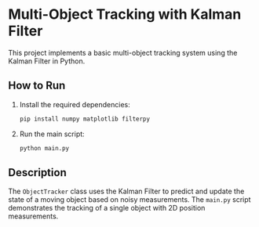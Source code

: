 # Multi-Object Tracking with Kalman Filter

This project implements a basic multi-object tracking system using the Kalman Filter in Python.

## How to Run

1. Install the required dependencies:
    ```sh
    pip install numpy matplotlib filterpy
    ```

2. Run the main script:
    ```sh
    python main.py
    ```

## Description

The `ObjectTracker` class uses the Kalman Filter to predict and update the state of a moving object based on noisy measurements. The `main.py` script demonstrates the tracking of a single object with 2D position measurements.
